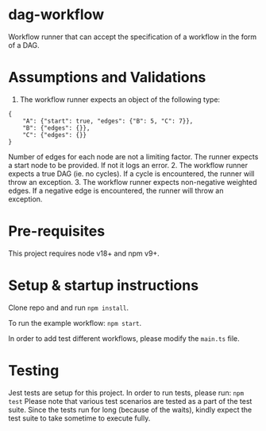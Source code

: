 # dag-workflow
Workflow runner that can accept the specification of a workflow in the form of a DAG.

# Assumptions and Validations
1. The workflow runner expects an object of the following type:
```
{
    "A": {"start": true, "edges": {"B": 5, "C": 7}},
    "B": {"edges": {}},
    "C": {"edges": {}}
}
```
Number of edges for each node are not a limiting factor. The runner expects a start node to be provided. If not it logs an error.
2. The workflow runner expects a true DAG (ie. no cycles). If a cycle is encountered, the runner will throw an exception.
3. The workflow runner expects non-negative weighted edges. If a negative edge is encountered, the runner will throw an exception.

# Pre-requisites
This project requires node v18+ and npm v9+.

# Setup & startup instructions
Clone repo and and run `npm install`.

To run the example workflow:
`npm start`.

In order to add  test different workflows, please modify the `main.ts` file.

# Testing
Jest tests are setup for this project. In order to run tests, please run:
`npm test`
Please note that various test scenarios are tested as a part of the test suite. Since the tests run for long (because of the waits), kindly expect the test suite to take sometime to execute fully.
